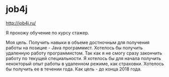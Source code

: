 # job4j

http://job4j.ru/

Я прохожу обучение по курсу стажер.

Моя цель. Получить навыки в объеме достночным для получения работы на позицие - Java программист.
Хотелось бы получить удаленную работу программистом. Так как я не смогу сразу закончить работу по текущей специальности.
Я хотелось бы для начала получить некокторый опыт работы в удаленном режиме, как страховки.
Хотелось бы получить ее в течении года. Как цель - до конца 2018 года.
